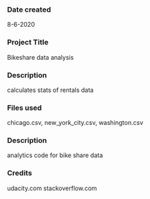 ### Date created
8-6-2020

### Project Title
Bikeshare data analysis

### Description
calculates stats of rentals data

### Files used
chicago.csv, new_york_city.csv, washington.csv

### Description
analytics code for bike share data

### Credits
udacity.com
stackoverflow.com
